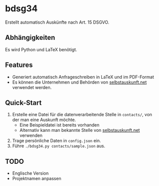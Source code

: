 # bdsg34

Erstellt automatisch Auskünfte nach Art. 15 DSGVO.

## Abhängigkeiten

Es wird Python und LaTeX benötigt.
## Features

  - Generiert automatisch Anfrageschreiben in LaTeX und im PDF-Format
  - Es können die Unternehmen und Behörden von
    [selbstauskunft.net](https://selbstauskunft.net/) verwendet werden.

## Quick-Start
1. Erstelle eine Datei für die datenverarbeitende Stelle in ```contacts/```,
  von der man eine Auskunft möchte.
   * Eine Beispieldatei ist bereits vorhanden
   * Alternativ kann man bekannte Stelle von
  [selbstauskunft.net](https://selbstauskunft.net/) verwenden
2. Trage persönliche Daten in ```config.json``` ein.
3. Führe ```./bdsg34.py contacts/sample.json``` aus.

## TODO
* Englische Version
* Projektnamen anpassen
